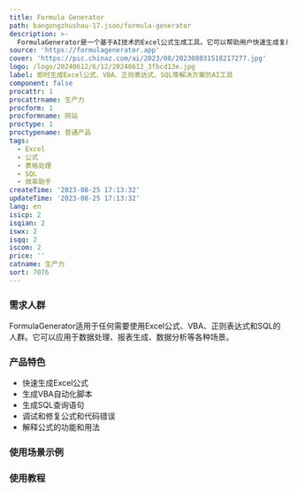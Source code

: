 ```yaml
---
title: Formula Generator
path: bangongzhushou-17.json/formula-generator
description: >-
  FormulaGenerator是一个基于AI技术的Excel公式生成工具。它可以帮助用户快速生成复杂的Excel公式、VBA自动化脚本和SQL查询，并提供调试和错误修复功能。用户只需输入文本指令，就能生成相应的公式和代码。FormulaGenerator还提供了错误检测和公式解释功能，帮助用户理解和修复公式问题。此外，它还可以生成VBA、SQL和Appscript代码，满足用户在不同平台的需求。
source: 'https://formulagenerator.app'
cover: 'https://pic.chinaz.com/ai/2023/08/202308031518217277.jpg'
logo: /logo/20240612/6/12/20240612_3fbcd13e.jpg
label: 即时生成Excel公式、VBA、正则表达式、SQL等解决方案的AI工具
component: false
procattr: 1
procattrname: 生产力
procform: 1
procformname: 网站
proctype: 1
proctypename: 普通产品
tags:
  - Excel
  - 公式
  - 表格处理
  - SQL
  - 效率助手
createTime: '2023-08-25 17:13:32'
updateTime: '2023-08-25 17:13:32'
lang: en
isicp: 2
isqian: 2
iswx: 2
isqq: 2
iscom: 2
price: ''
catname: 生产力
sort: 7076
---
```




### 需求人群
FormulaGenerator适用于任何需要使用Excel公式、VBA、正则表达式和SQL的人群。它可以应用于数据处理、报表生成、数据分析等各种场景。

### 产品特色
- 快速生成Excel公式
- 生成VBA自动化脚本
- 生成SQL查询语句
- 调试和修复公式和代码错误
- 解释公式的功能和用法

### 使用场景示例


### 使用教程


  
